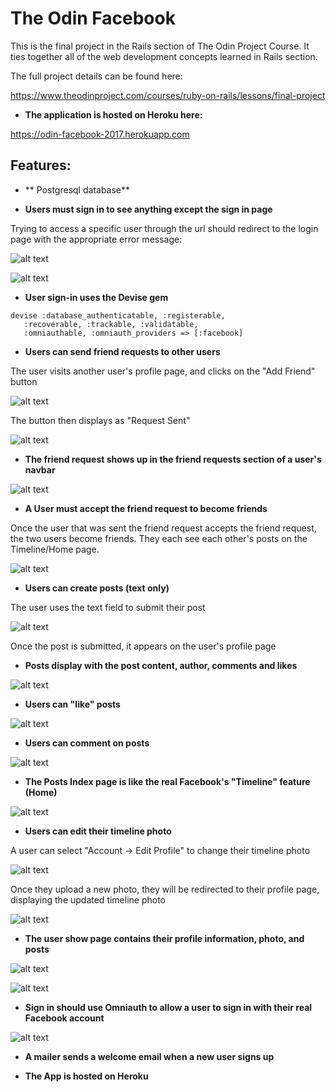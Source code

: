 <h1>The Odin Facebook</h1>

This is the final project in the Rails section of The Odin Project Course. It ties together all of the web development concepts learned in Rails section. 

The full project details can be found here:

https://www.theodinproject.com/courses/ruby-on-rails/lessons/final-project

- **The application is hosted on Heroku here:**

https://odin-facebook-2017.herokuapp.com

<h2>Features:</h2>

- ** Postgresql database**

- **Users must sign in to see anything except the sign in page**

Trying to access a specific user through the url should redirect to the login page with the appropriate error message:

![alt text](https://raw.githubusercontent.com/malbrecht0792/Odin-Facebook/master/app/assets/images/screenshots/sign_in_required_1.png)

![alt text](https://raw.githubusercontent.com/malbrecht0792/Odin-Facebook/master/app/assets/images/screenshots/sign_in_required_2.png)

- **User sign-in uses the Devise gem**

<pre><code>devise :database_authenticatable, :registerable,
   :recoverable, :trackable, :validatable, 
   :omniauthable, :omniauth_providers => [:facebook]
</code></pre>

- **Users can send friend requests to other users**

The user visits another user's profile page, and clicks on the "Add Friend" button

![alt text](https://raw.githubusercontent.com/malbrecht0792/Odin-Facebook/master/app/assets/images/screenshots/profile_page_add_friend.png)

The button then displays as "Request Sent"

![alt text](https://raw.githubusercontent.com/malbrecht0792/Odin-Facebook/master/app/assets/images/screenshots/profile_page_request_sent.png)

- **The friend request shows up in the friend requests section of a user's navbar**

![alt text](https://raw.githubusercontent.com/malbrecht0792/Odin-Facebook/master/app/assets/images/screenshots/friend_requests.png)

- **A User must accept the friend request to become friends**

Once the user that was sent the friend request accepts the friend request, the two users become friends. They each see each other's posts on the Timeline/Home page.

![alt text](https://raw.githubusercontent.com/malbrecht0792/Odin-Facebook/master/app/assets/images/screenshots/timeline.png)

- **Users can create posts (text only)**

The user uses the text field to submit their post 

![alt text](https://raw.githubusercontent.com/malbrecht0792/Odin-Facebook/master/app/assets/images/screenshots/new_post.png)

Once the post is submitted, it appears on the user's profile page

- **Posts display with the post content, author, comments and likes**

![alt text](https://raw.githubusercontent.com/malbrecht0792/Odin-Facebook/master/app/assets/images/screenshots/first_post.png)

- **Users can "like" posts**

![alt text](https://raw.githubusercontent.com/malbrecht0792/Odin-Facebook/master/app/assets/images/screenshots/like.png)

- **Users can comment on posts**

![alt text](https://raw.githubusercontent.com/malbrecht0792/Odin-Facebook/master/app/assets/images/screenshots/comment.png)

- **The Posts Index page is like the real Facebook's "Timeline" feature (Home)**

![alt text](https://raw.githubusercontent.com/malbrecht0792/Odin-Facebook/master/app/assets/images/screenshots/timeline.png)

- **Users can edit their timeline photo**

A user can select "Account -> Edit Profile" to change their timeline photo

![alt text](https://raw.githubusercontent.com/malbrecht0792/Odin-Facebook/master/app/assets/images/screenshots/edit_profile.png)

Once they upload a new photo, they will be redirected to their profile page, displaying the updated timeline photo

![alt text](https://raw.githubusercontent.com/malbrecht0792/Odin-Facebook/master/app/assets/images/screenshots/updated_profile.png)

- **The user show page contains their profile information, photo, and posts**

![alt text](https://raw.githubusercontent.com/malbrecht0792/Odin-Facebook/master/app/assets/images/screenshots/profile_1.png)

![alt text](https://raw.githubusercontent.com/malbrecht0792/Odin-Facebook/master/app/assets/images/screenshots/profile_2.png)

- **Sign in should use Omniauth to allow a user to sign in with their real Facebook account**

![alt text](https://raw.githubusercontent.com/malbrecht0792/Odin-Facebook/master/app/assets/images/screenshots/sign_in_omniauth.png)

- **A mailer sends a welcome email when a new user signs up**

- **The App is hosted on Heroku**
